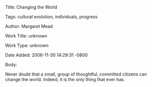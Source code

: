 Title:  Changing the World

Tags:   cultural evolution, individuals, progress

Author: Margaret Mead

Work Title: unknown

Work Type: unknown

Date Added: 2006-11-30 14:29:31 -0800

Body: 

Never doubt that a small, group of thoughtful, committed citizens can change the world. Indeed, it is the only thing that ever has.

